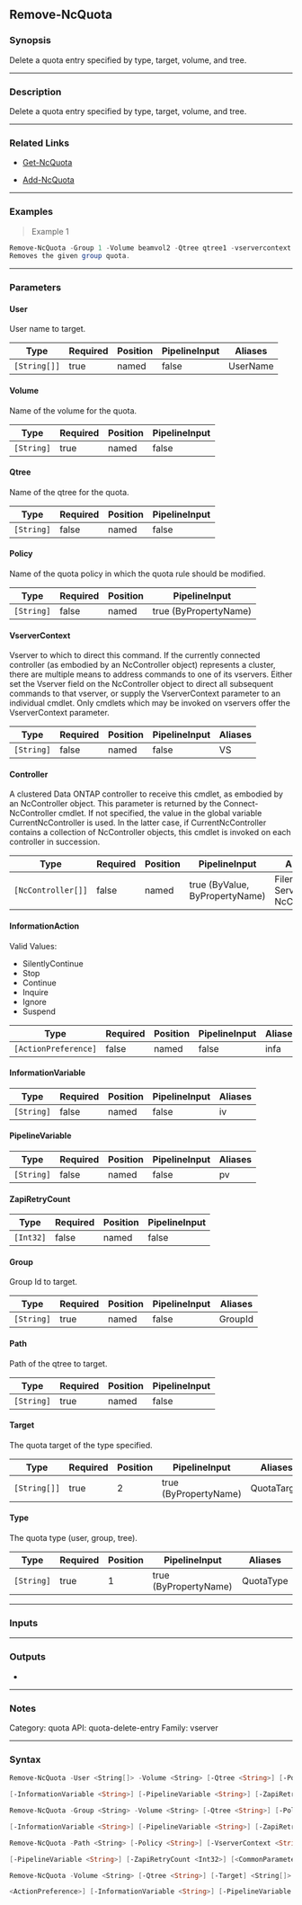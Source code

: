 Remove-NcQuota
--------------

### Synopsis
Delete a quota entry specified by type, target, volume, and tree.

---

### Description

Delete a quota entry specified by type, target, volume, and tree.

---

### Related Links
* [Get-NcQuota](Get-NcQuota)

* [Add-NcQuota](Add-NcQuota)

---

### Examples
> Example 1

```PowerShell
Remove-NcQuota -Group 1 -Volume beamvol2 -Qtree qtree1 -vservercontext dlamotta01
Removes the given group quota.
```

---

### Parameters
#### **User**
User name to target.

|Type        |Required|Position|PipelineInput|Aliases |
|------------|--------|--------|-------------|--------|
|`[String[]]`|true    |named   |false        |UserName|

#### **Volume**
Name of the volume for the quota.

|Type      |Required|Position|PipelineInput|
|----------|--------|--------|-------------|
|`[String]`|true    |named   |false        |

#### **Qtree**
Name of the qtree for the quota.

|Type      |Required|Position|PipelineInput|
|----------|--------|--------|-------------|
|`[String]`|false   |named   |false        |

#### **Policy**
Name of the quota policy in which the quota rule should be modified.

|Type      |Required|Position|PipelineInput        |
|----------|--------|--------|---------------------|
|`[String]`|false   |named   |true (ByPropertyName)|

#### **VserverContext**
Vserver to which to direct this command.  If the currently connected controller (as embodied by an NcController object) represents a cluster, there are multiple means to address commands to one of its vservers.  Either set the Vserver field on the NcController object to direct all subsequent commands to that vserver, or supply the VserverContext parameter to an individual cmdlet.  Only cmdlets which may be invoked on vservers offer the VserverContext parameter.

|Type      |Required|Position|PipelineInput|Aliases|
|----------|--------|--------|-------------|-------|
|`[String]`|false   |named   |false        |VS     |

#### **Controller**
A clustered Data ONTAP controller to receive this cmdlet, as embodied by an NcController object.  This parameter is returned by the Connect-NcController cmdlet.  If not specified, the value in the global variable CurrentNcController is used.  In the latter case, if CurrentNcController contains a collection of NcController objects, this cmdlet is invoked on each controller in succession.

|Type              |Required|Position|PipelineInput                 |Aliases                          |
|------------------|--------|--------|------------------------------|---------------------------------|
|`[NcController[]]`|false   |named   |true (ByValue, ByPropertyName)|Filer<br/>Server<br/>NcController|

#### **InformationAction**

Valid Values:

* SilentlyContinue
* Stop
* Continue
* Inquire
* Ignore
* Suspend

|Type                |Required|Position|PipelineInput|Aliases|
|--------------------|--------|--------|-------------|-------|
|`[ActionPreference]`|false   |named   |false        |infa   |

#### **InformationVariable**

|Type      |Required|Position|PipelineInput|Aliases|
|----------|--------|--------|-------------|-------|
|`[String]`|false   |named   |false        |iv     |

#### **PipelineVariable**

|Type      |Required|Position|PipelineInput|Aliases|
|----------|--------|--------|-------------|-------|
|`[String]`|false   |named   |false        |pv     |

#### **ZapiRetryCount**

|Type     |Required|Position|PipelineInput|
|---------|--------|--------|-------------|
|`[Int32]`|false   |named   |false        |

#### **Group**
Group Id to target.

|Type      |Required|Position|PipelineInput|Aliases|
|----------|--------|--------|-------------|-------|
|`[String]`|true    |named   |false        |GroupId|

#### **Path**
Path of the qtree to target.

|Type      |Required|Position|PipelineInput|
|----------|--------|--------|-------------|
|`[String]`|true    |named   |false        |

#### **Target**
The quota target of the type specified.

|Type        |Required|Position|PipelineInput        |Aliases    |
|------------|--------|--------|---------------------|-----------|
|`[String[]]`|true    |2       |true (ByPropertyName)|QuotaTarget|

#### **Type**
The quota type (user, group, tree).

|Type      |Required|Position|PipelineInput        |Aliases  |
|----------|--------|--------|---------------------|---------|
|`[String]`|true    |1       |true (ByPropertyName)|QuotaType|

---

### Inputs

---

### Outputs
* 

---

### Notes
Category: quota
API: quota-delete-entry
Family: vserver

---

### Syntax
```PowerShell
Remove-NcQuota -User <String[]> -Volume <String> [-Qtree <String>] [-Policy <String>] [-VserverContext <String>] [-Controller <NcController[]>] [-InformationAction <ActionPreference>] 
```
```PowerShell
[-InformationVariable <String>] [-PipelineVariable <String>] [-ZapiRetryCount <Int32>] [<CommonParameters>]
```
```PowerShell
Remove-NcQuota -Group <String> -Volume <String> [-Qtree <String>] [-Policy <String>] [-VserverContext <String>] [-Controller <NcController[]>] [-InformationAction <ActionPreference>] 
```
```PowerShell
[-InformationVariable <String>] [-PipelineVariable <String>] [-ZapiRetryCount <Int32>] [<CommonParameters>]
```
```PowerShell
Remove-NcQuota -Path <String> [-Policy <String>] [-VserverContext <String>] [-Controller <NcController[]>] [-InformationAction <ActionPreference>] [-InformationVariable <String>] 
```
```PowerShell
[-PipelineVariable <String>] [-ZapiRetryCount <Int32>] [<CommonParameters>]
```
```PowerShell
Remove-NcQuota -Volume <String> [-Qtree <String>] [-Target] <String[]> [-Type] <String> [-Policy <String>] [-VserverContext <String>] [-Controller <NcController[]>] [-InformationAction 
```
```PowerShell
<ActionPreference>] [-InformationVariable <String>] [-PipelineVariable <String>] [-ZapiRetryCount <Int32>] [<CommonParameters>]
```
